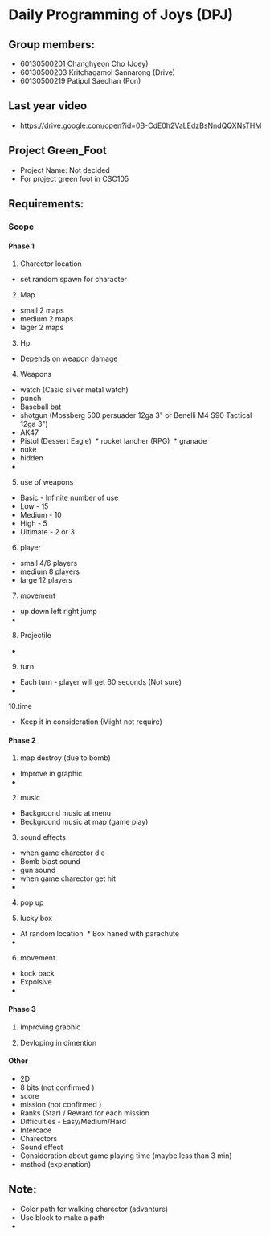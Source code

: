 # Daily Programming of Joys (DPJ)
## Group members:
   * 60130500201 Changhyeon Cho (Joey)
   * 60130500203 Kritchagamol Sannarong (Drive)
   * 60130500219 Patipol Saechan (Pon)

## Last year video
  * https://drive.google.com/open?id=0B-CdE0h2VaLEdzBsNndQQXNsTHM

## Project Green_Foot
  * Project Name: Not decided
  * For project green foot in CSC105

## Requirements:
### Scope
#### Phase 1
1. Charector location
  * set random spawn for character
      
2. Map
  * small 2 maps
  * medium 2 maps
  * lager 2 maps
    
3. Hp 
  * Depends on weapon damage
  
4. Weapons 
  * watch (Casio silver metal watch)
  * punch 
  * Baseball bat 
  * shotgun (Mossberg 500 persuader 12ga 3" or Benelli M4 S90 Tactical 12ga 3")
  * AK47
  * Pistol (Dessert Eagle)
  * rocket lancher (RPG)
  * granade
  * nuke
  * hidden
  * 
    
5. use of weapons
  * Basic - Infinite number of use
  * Low - 15
  * Medium  - 10
  * High - 5
  * Ultimate - 2 or 3
    
6. player
  * small 4/6 players 
  * medium 8 players
  * large 12 players 
    
7. movement
  * up down left right jump
  * 
      
8. Projectile 
  * 
  
9. turn
  * Each turn - player will get 60 seconds (Not sure)
  *
  
10.time
  * Keep it in consideration (Might not require)
  
#### Phase 2
1. map destroy (due to bomb)
  * Improve in graphic
  * 
  
2. music
  * Background music at menu
  * Beckground music at map (game play)
  
3. sound effects
  * when game charector die
  * Bomb blast sound
  * gun sound
  * when game charector get hit
  *
  
4. pop up
  
5. lucky box
  * At random location
  * Box haned with parachute
  *
  
6. movement
  * kock back
  * Expolsive
  *
  
#### Phase 3
1. Improving graphic

2. Devloping in dimention

  
#### Other
  * 2D
  * 8 bits (not confirmed )
  * score
  * mission (not confirmed )
  * Ranks (Star) / Reward for each mission
  * Difficulties - Easy/Medium/Hard
  * Intercace
  * Charectors
  * Sound effect
  * Consideration about game playing time (maybe less than 3 min)
  * method (explanation)




## Note:
  * Color path for walking charector (advanture)
  * Use block to make a path
  *
